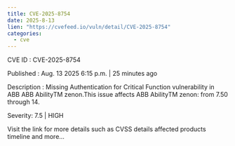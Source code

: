 ```yaml
--- 
title: CVE-2025-8754
date: 2025-8-13
lien: "https://cvefeed.io/vuln/detail/CVE-2025-8754"
categories:
  - cve
---
```


CVE ID : CVE-2025-8754

Published :  Aug. 13
2025
6:15 p.m. | 25 minutes ago

Description : Missing Authentication for Critical Function vulnerability in ABB ABB AbilityTM zenon.This issue affects ABB AbilityTM zenon: from 7.50 through 14.

Severity: 7.5 | HIGH

Visit the link for more details
such as CVSS details
affected products
timeline
and more...
